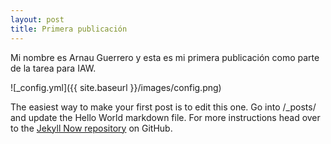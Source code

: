 ```yaml
---
layout: post
title: Primera publicación
---
```


Mi nombre es Arnau Guerrero y esta es mi primera publicación como parte de la tarea para IAW.

![_config.yml]({{ site.baseurl }}/images/config.png)

The easiest way to make your first post is to edit this one. Go into /_posts/ and update the Hello World markdown file. For more instructions head over to the [Jekyll Now repository](https://github.com/barryclark/jekyll-now) on GitHub.
